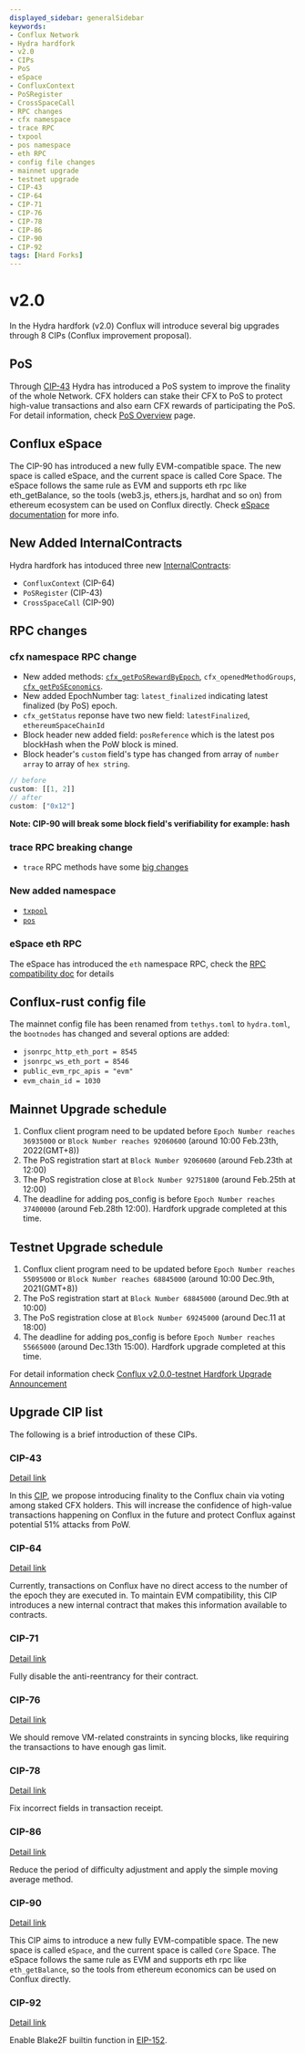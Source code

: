 ```yaml
---
displayed_sidebar: generalSidebar
keywords: 
- Conflux Network
- Hydra hardfork
- v2.0
- CIPs
- PoS
- eSpace
- ConfluxContext
- PoSRegister
- CrossSpaceCall
- RPC changes
- cfx namespace
- trace RPC
- txpool
- pos namespace
- eth RPC
- config file changes
- mainnet upgrade
- testnet upgrade
- CIP-43
- CIP-64
- CIP-71
- CIP-76
- CIP-78
- CIP-86
- CIP-90
- CIP-92
tags: [Hard Forks]
---
```


# v2.0

In the Hydra hardfork (v2.0) Conflux will introduce several big upgrades through 8 CIPs (Conflux improvement proposal).

## PoS

Through [CIP-43](https://github.com/Conflux-Chain/CIPs/blob/master/CIPs/cip-43.md) Hydra has introduced a PoS system to improve the finality of the whole Network. CFX holders can stake their CFX to PoS to protect high-value transactions and also earn CFX rewards of participating the PoS. For detail information, check [PoS Overview](../conflux-basics/consensus-mechanisms/proof-of-stake/pos_overview.md) page.

## Conflux eSpace

The CIP-90 has introduced a new fully EVM-compatible space. The new space is called eSpace, and the current space is called Core Space. The eSpace follows the same rule as EVM and supports eth rpc like eth_getBalance, so the tools (web3.js, ethers.js, hardhat and so on) from ethereum ecosystem can be used on Conflux directly. Check [eSpace documentation](../../espace/Overview.md) for more info.

## New Added InternalContracts

Hydra hardfork has intoduced three new [InternalContracts](../../core/core-space-basics/internal-contracts/internal-contracts.mdx):

* `ConfluxContext` (CIP-64)
* `PoSRegister` (CIP-43)
* `CrossSpaceCall` (CIP-90)

## RPC changes

### cfx namespace RPC change

* New added methods: [`cfx_getPoSRewardByEpoch`](../../core/build/json-rpc/cfx-namespace.md#cfx_getposrewardbyepoch), `cfx_openedMethodGroups`, [`cfx_getPoSEconomics`](../../core/build/json-rpc/cfx-namespace.md#cfx_getposeconomics).
* New added EpochNumber tag: `latest_finalized` indicating latest finalized (by PoS) epoch.
* `cfx_getStatus` reponse have two new field: `latestFinalized`, `ethereumSpaceChainId`
* Block header new added field: `posReference` which is the latest pos blockHash when the PoW block is mined.
* Block header's `custom` field's type has changed from array of `number array` to array of `hex string`.

```js
// before
custom: [[1, 2]]
// after 
custom: ["0x12"]
```

**Note: CIP-90 will break some block field's verifiability for example: hash**

### trace RPC breaking change

* `trace` RPC methods have some [big changes](../../core/build/json-rpc/trace-namespace.md#v20-trace-breaking-change)

### New added namespace

* [`txpool`](../../core/build/json-rpc/txpool-namespace.md)
* [`pos`](../../core/build/json-rpc/pos-namespace.md)

### eSpace eth RPC

The eSpace has introduced the `eth` namespace RPC, check the [RPC compatibility doc](../../espace/build/jsonrpc-compatibility.md) for details

## Conflux-rust config file

The mainnet config file has been renamed from `tethys.toml` to `hydra.toml`, the `bootnodes` has changed and several options are added:

* `jsonrpc_http_eth_port = 8545`
* `jsonrpc_ws_eth_port = 8546`
* `public_evm_rpc_apis = "evm"`
* `evm_chain_id = 1030`

## Mainnet Upgrade schedule

1. Conflux client program need to be updated before `Epoch Number reaches 36935000` or `Block Number reaches 92060600` (around 10:00 Feb.23th, 2022(GMT+8))
2. The PoS registration start at `Block Number 92060600` (around Feb.23th at 12:00)
3. The PoS registration close at `Block Number 92751800` (around Feb.25th at 12:00)
4. The deadline for adding pos_config is before `Epoch Number reaches 37400000` (around Feb.28th 12:00). Hardfork upgrade completed at this time.

## Testnet Upgrade schedule

1. Conflux client program need to be updated before `Epoch Number reaches 55095000` or `Block Number reaches 68845000` (around 10:00 Dec.9th, 2021(GMT+8))
2. The PoS registration start at `Block Number 68845000` (around Dec.9th at 10:00)
3. The PoS registration close at `Block Number 69245000` (around Dec.11 at 18:00)
4. The deadline for adding pos_config is before `Epoch Number reaches 55665000` (around Dec.13th 15:00). Hardfork upgrade completed at this time.

For detail information check [Conflux v2.0.0-testnet Hardfork Upgrade Announcement](https://forum.conflux.fun/t/conflux-v2-0-0-testnet-hardfork-upgrade-announcement/12556)

## Upgrade CIP list

The following is a brief introduction of these CIPs.

### CIP-43

[Detail link](https://github.com/Conflux-Chain/CIPs/blob/master/CIPs/cip-43.md)

In this [CIP](https://github.com/Conflux-Chain/CIPs/blob/master/CIPs/cip-43.md), we propose introducing finality to the Conflux chain via voting among staked CFX holders. This will increase the confidence of high-value transactions happening on Conflux in the future and protect Conflux against potential 51% attacks from PoW.

### CIP-64

[Detail link](https://github.com/Conflux-Chain/CIPs/blob/master/CIPs/cip-64.md)

Currently, transactions on Conflux have no direct access to the number of the epoch they are executed in. To maintain EVM compatibility, this CIP introduces a new internal contract that makes this information available to contracts.

### CIP-71

[Detail link](https://github.com/Conflux-Chain/CIPs/blob/master/CIPs/cip-71.md)

Fully disable the anti-reentrancy for their contract.

### CIP-76

[Detail link](https://github.com/Conflux-Chain/CIPs/blob/master/CIPs/cip-76.md)

We should remove VM-related constraints in syncing blocks, like requiring the transactions to have enough gas limit.

### CIP-78

[Detail link](https://github.com/Conflux-Chain/CIPs/blob/master/CIPs/cip-78.md)

Fix incorrect fields in transaction receipt.

### CIP-86

[Detail link](https://github.com/Conflux-Chain/CIPs/blob/master/CIPs/cip-86.md)

Reduce the period of difficulty adjustment and apply the simple moving average method.

### CIP-90

[Detail link](https://github.com/Conflux-Chain/CIPs/blob/master/CIPs/cip-90.md)

This CIP aims to introduce a new fully EVM-compatible space. The new space is called `eSpace`, and the current space is called `Core` Space. The eSpace follows the same rule as EVM and supports eth rpc like `eth_getBalance`, so the tools from ethereum economics can be used on Conflux directly.

### CIP-92

[Detail link](https://github.com/Conflux-Chain/CIPs/blob/master/CIPs/cip-92.md)

Enable Blake2F builtin function in [EIP-152](https://github.com/ethereum/EIPs/blob/master/EIPS/eip-152.md).
